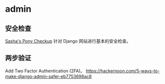# admin

## 安全检查

[Sasha's Pony Checkup](https://www.ponycheckup.com/) 针对 Django 网站进行基本的安全检查。

## 两步验证

Add Two Factor Authentication (2FA)。
<https://hackernoon.com/5-ways-to-make-django-admin-safer-eb7753698ac8>
